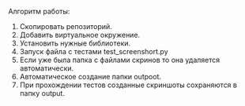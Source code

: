 Алгоритм работы:
1. Скопировать репозиторий.
2. Добавить виртуальное окружение.
3. Установить нужные библиотеки.
4. Запуск файла с тестами test_screenshort.py
5. Если уже была папка с файлами скринов то она удаляется автоматически.
2. Автоматическое создание папки outpoot.
3. При прохождении тестов созданные скриншоты сохраняются в папку output.
